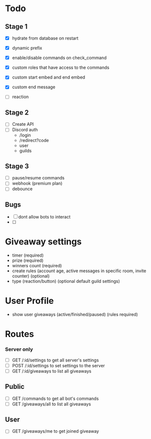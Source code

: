 # Todo

## Stage 1
- [X] hydrate from database on restart
- [X] dynamic prefix
- [X] enable/disable commands on check_command
- [X] custom roles that have access to the commands
- [X] custom start embed and end embed
- [X] custom end message
- [ ] reaction


## Stage 2
- [ ] Create API
- [ ] Discord auth
	- /login
	- /redirect?code
	- user
	- guilds

## Stage 3
- [ ] pause/resume commands
- [ ] webhook (premium plan)
- [ ] debounce

## Bugs
- [ ] dont allow bots to interact
- [ ] 



# Giveaway settings
- timer (required)
- prize (required)
- winners count (required)
- create rules (account age, active messages in specific room, invite counter) (optional)
- type (reaction/button) (optional default guild settings)


# User Profile
- show user giveaways (active/finished/paused) (rules required)


# Routes
### Server only
- [ ] GET /:id/settings to get all server's settings
- [ ] POST /:id/settings to set settings to the server
- [ ] GET /:id/giveaways to list all giveaways

## Public
- [ ] GET /commands to get all bot's commands
- [ ] GET /giveaways/all to list all giveaways

## User 
- [ ] GET /giveaways/me to get joined giveaway
